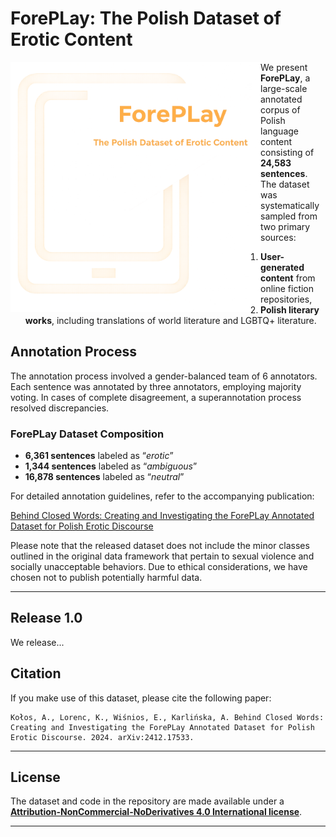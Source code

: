 # ForePLay: The Polish Dataset of Erotic Content

<img src="imgs/img2.png" alt="screenshot" width="400" style="float: left">


We present **ForePLay**, a large-scale annotated corpus of Polish language content consisting of **24,583 sentences**. The dataset was systematically sampled from two primary sources:

1. **User-generated content** from online fiction repositories,
2. **Polish literary works**, including translations of world literature and LGBTQ+ literature.

## Annotation Process
The annotation process involved a gender-balanced team of 6 annotators. Each sentence was annotated by three annotators, employing majority voting. In cases of complete disagreement, a superannotation process resolved discrepancies.

### ForePLay Dataset Composition
- **6,361 sentences** labeled as “*erotic*”
- **1,344 sentences** labeled as “*ambiguous*”
- **16,878 sentences** labeled as “*neutral*”

For detailed annotation guidelines, refer to the accompanying publication:

[Behind Closed Words: Creating and Investigating the ForePLay Annotated Dataset for Polish Erotic Discourse](https://arxiv.org/pdf/2412.17533)

Please note that the released dataset does not include the minor classes outlined in the original data framework that pertain to sexual violence and socially unacceptable behaviors. Due to ethical considerations, we have chosen not to publish potentially harmful data.

---

## Release 1.0
We release...

## Citation
If you make use of this dataset, please cite the following paper:

```
Kołos, A., Lorenc, K., Wiśnios, E., Karlińska, A. Behind Closed Words: Creating and Investigating the ForePLay Annotated Dataset for Polish Erotic Discourse. 2024. arXiv:2412.17533.
```

---

## License
The dataset and code in the repository are made available under a [**Attribution-NonCommercial-NoDerivatives 4.0 International license**](https://creativecommons.org/licenses/by-nc-nd/4.0/deed.en).

---
